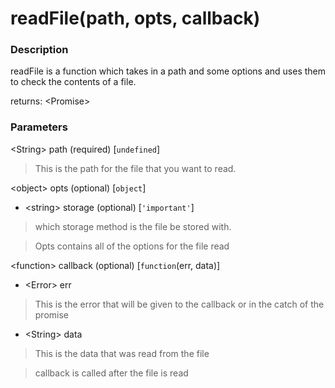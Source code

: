 # readFile(path, opts, callback)

### Description

readFile is a function which takes in a path and some options and uses them to check the contents of a file.

returns: \<Promise>

### Parameters

\<String> path (required) [```undefined```]
> This is the path for the file that you want to read.

\<object> opts (optional) [```object```]

* \<string> storage (optional) [```'important'```]
> which storage method is the file be stored with.

> Opts contains all of the options for the file read

\<function> callback (optional) [```function```(err, data)]

* \<Error> err
> This is the error that will be given to the callback or in the catch of the promise

* \<String> data
> This is the data that was read from the file

> callback is called after the file is read
